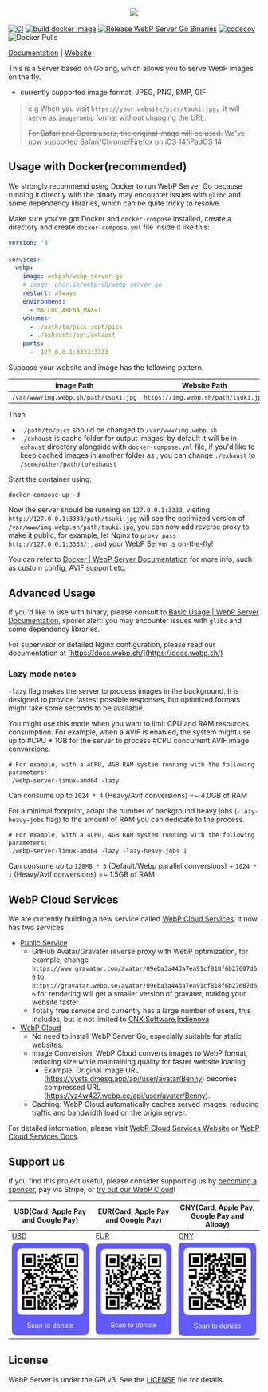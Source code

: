<p align="center">
	<img src="./pics/webp_server.png"/>
</p>

[![CI](https://github.com/webp-sh/webp_server_go/actions/workflows/CI.yaml/badge.svg)](https://github.com/webp-sh/webp_server_go/actions/workflows/CI.yaml)
[![build docker image](https://github.com/webp-sh/webp_server_go/actions/workflows/release_binary.yaml/badge.svg)](https://github.com/webp-sh/webp_server_go/actions/workflows/release_binary.yaml)
[![Release WebP Server Go Binaries](https://github.com/webp-sh/webp_server_go/actions/workflows/release_docker_image.yaml/badge.svg)](https://github.com/webp-sh/webp_server_go/actions/workflows/release_docker_image.yaml)
[![codecov](https://codecov.io/gh/webp-sh/webp_server_go/branch/master/graph/badge.svg?token=VR3BMZME65)](https://codecov.io/gh/webp-sh/webp_server_go)
![Docker Pulls](https://img.shields.io/docker/pulls/webpsh/webp-server-go?style=plastic)

[Documentation](https://docs.webp.sh/) | [Website](https://webp.sh/)

This is a Server based on Golang, which allows you to serve WebP images on the fly.

* currently supported image format: JPEG, PNG, BMP, GIF

> e.g When you visit `https://your.website/pics/tsuki.jpg`，it will serve as `image/webp` format without changing the
> URL.
>
> ~~For Safari and Opera users, the original image will be used.~~
> We've now supported Safari/Chrome/Firefox on iOS 14/iPadOS 14

## Usage with Docker(recommended)

We strongly recommend using Docker to run WebP Server Go because running it directly with the binary may encounter issues with `glibc` and some dependency libraries, which can be quite tricky to resolve.

Make sure you've got Docker and `docker-compose` installed, create a directory and create `docker-compose.yml` file inside it like this:

```yml
version: '3'

services:
  webp:
    image: webpsh/webp-server-go
    # image: ghcr.io/webp-sh/webp_server_go
    restart: always
    environment:
      - MALLOC_ARENA_MAX=1
    volumes:
      - ./path/to/pics:/opt/pics
      - ./exhaust:/opt/exhaust
    ports:
      -  127.0.0.1:3333:3333
```

Suppose your website and image has the following pattern.

| Image Path                            | Website Path                         |
| ------------------------------------- | ------------------------------------ |
| `/var/www/img.webp.sh/path/tsuki.jpg` | `https://img.webp.sh/path/tsuki.jpg` |

Then

* `./path/to/pics` should be changed to `/var/www/img.webp.sh`
* `./exhaust` is cache folder for output images, by default it will be in `exhaust` directory alongside with `docker-compose.yml` file, if you'd like to keep cached images in another folder as , you can change  `./exhaust` to `/some/other/path/to/exhaust`

Start the container using:

```
docker-compose up -d
```

Now the server should be running on `127.0.0.1:3333`, visiting `http://127.0.0.1:3333/path/tsuki.jpg` will see the optimized version of `/var/www/img.webp.sh/path/tsuki.jpg`, you can now add reverse proxy to make it public, for example, let Nginx to `proxy_pass http://127.0.0.1:3333/;`, and your WebP Server is on-the-fly!

You can refer to [Docker | WebP Server Documentation](https://docs.webp.sh/usage/docker/) for more info, such as custom config, AVIF support etc.

## Advanced Usage

If you'd like to use with binary, please consult to [Basic Usage | WebP Server Documentation](https://docs.webp.sh/usage/basic-usage/), spoiler alert: you may encounter issues with `glibc` and some dependency libraries.

For supervisor or detailed Nginx configuration, please read our documentation at [https://docs.webp.sh/](https://docs.webp.sh/)

### Lazy mode notes

`-lazy` flag makes the server to process images in the background. It is designed to provide fastest possible responses, but optimized formats might take some seconds to be available. 

You might use this mode when you want to limit CPU and RAM resources consumption. For example, when a AVIF is enabled, the system might use up to #CPU * 1GB for the server to process #CPU concurrent AVIF image conversions.

```
# For example, with a 4CPU, 4GB RAM system running with the following parameters:
./webp-server-linux-amd64 -lazy
```

Can consume up to `1024 * 4` (Heavy/Avif conversions) =~ 4.0GB of RAM

For a minimal footprint, adapt the number of background heavy jobs (`-lazy-heavy-jobs` flag) to the amount of RAM you can dedicate to the process. 

```
# For example, with a 4CPU, 4GB RAM system running with the following parameters:
./webp-server-linux-amd64 -lazy -lazy-heavy-jobs 1
```

Can consume up to `128MB * 3` (Default/Webp parallel conversions) + `1024 * 1` (Heavy/Avif conversions) =~ 1.5GB of RAM

## WebP Cloud Services

We are currently building a new service called [WebP Cloud Services](https://webp.se/), it now has two services:

* [Public Service](https://public.webp.se)
  * GitHub Avatar/Gravater reverse proxy with WebP optimization, for example, change `https://www.gravatar.com/avatar/09eba3a443a7ea91cf818f6b27607d66` to `https://gravatar.webp.se/avatar/09eba3a443a7ea91cf818f6b27607d66` for rendering will get a smaller version of gravater, making your website faster 
  * Totally free service and currently has a large number of users, this includes, but is not limited to [CNX Software](https://medium.com/amarao/scaleway-arm-servers-50f85c4cefbe),[Indienova](https://indienova.com/en) 
* [WebP Cloud](https://docs.webp.se/webp-cloud/)
  * No need to install WebP Server Go, especially suitable for static websites.
  * Image Conversion: WebP Cloud converts images to WebP format, reducing size while maintaining quality for faster website loading.
    * Example: Original image URL (https://yyets.dmesg.app/api/user/avatar/Benny) becomes compressed URL (https://vz4w427.webp.ee/api/user/avatar/Benny).
  * Caching: WebP Cloud automatically caches served images, reducing traffic and bandwidth load on the origin server.

For detailed information, please visit [WebP Cloud Services Website](https://webp.se/) or [WebP Cloud Services Docs](https://docs.webp.se/).

## Support us

If you find this project useful, please consider supporting
us by [becoming a sponsor](https://github.com/sponsors/webp-sh), pay via Stripe, or [try out our WebP Cloud](https://docs.webp.se/webp-cloud/basic/)!

| USD(Card, Apple Pay and Google Pay)              | EUR(Card, Apple Pay and Google Pay)              | CNY(Card, Apple Pay, Google Pay and Alipay)      |
|--------------------------------------------------|--------------------------------------------------|--------------------------------------------------|
| [USD](https://donate.stripe.com/4gwfZn2RDgag0bScMN) | [EUR](https://donate.stripe.com/28odRfgItgage2IfZ0) | [CNY](https://donate.stripe.com/00geVj8bX3nuf6MeUU) |
| ![](pics/USD.png)                                | ![](pics/EUR.png)                                | ![](pics/CNY.png)                                |

## License

WebP Server is under the GPLv3. See the [LICENSE](./LICENSE) file for details.

